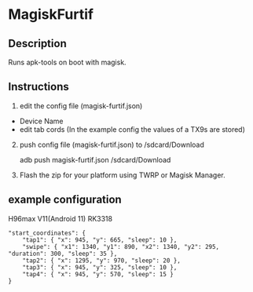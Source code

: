 # MagiskFurtif

## Description

Runs apk-tools on boot with magisk. 

## Instructions

1. edit the config file (magisk-furtif.json)
 - Device Name
 - edit tab cords (In the example config the values ​​of a TX9s are stored)

2. push config file (magisk-furtif.json) to /sdcard/Download

   adb push magisk-furtif.json /sdcard/Download

4. Flash the zip for your platform using TWRP or Magisk Manager.

## example configuration

H96max V11(Android 11) RK3318

    "start_coordinates": {
        "tap1": { "x": 945, "y": 665, "sleep": 10 },
        "swipe": { "x1": 1340, "y1": 890, "x2": 1340, "y2": 295, "duration": 300, "sleep": 35 },
        "tap2": { "x": 1295, "y": 970, "sleep": 20 },
        "tap3": { "x": 945, "y": 325, "sleep": 10 },
        "tap4": { "x": 945, "y": 570, "sleep": 15 }
    }

